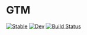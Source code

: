 # GTM

[![Stable](https://img.shields.io/badge/docs-stable-blue.svg)](https://john-waczak.github.io/GTM.jl/stable/)
[![Dev](https://img.shields.io/badge/docs-dev-blue.svg)](https://john-waczak.github.io/GTM.jl/dev/)
[![Build Status](https://github.com/john-waczak/GTM.jl/actions/workflows/CI.yml/badge.svg?branch=main)](https://github.com/john-waczak/GTM.jl/actions/workflows/CI.yml?query=branch%3Amain)

